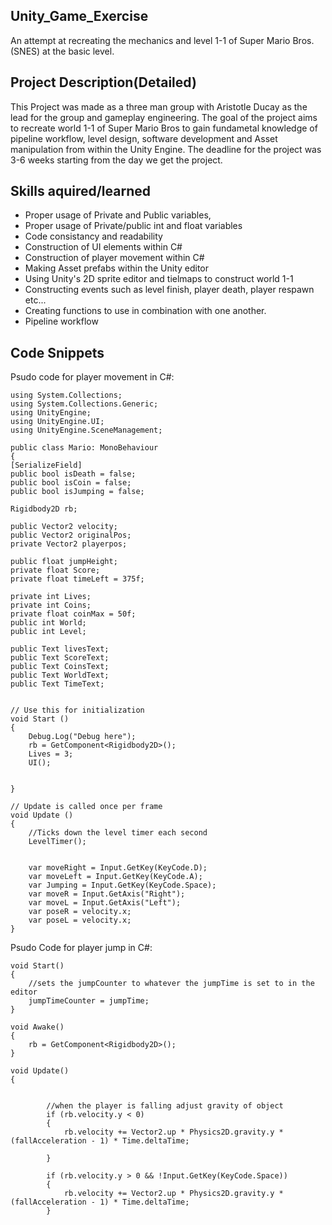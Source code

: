 ## Unity_Game_Exercise
An attempt at recreating the mechanics and level 1-1 of Super Mario Bros.(SNES) at the basic level.

## Project Description(Detailed)
  This Project was made as a three man group with Aristotle Ducay as the lead for the group and gameplay engineering. The goal of the project aims to recreate world 1-1 of Super Mario Bros to gain fundametal knowledge of pipeline workflow, level design, software development and Asset manipulation from within the Unity Engine. The deadline for the project was 3-6 weeks starting from the day we get the project.   
	
## Skills aquired/learned
- Proper usage of Private and Public variables,
- Proper usage of Private/public int and float variables
- Code consistancy and readability
- Construction of UI elements within C#
- Construction of player movement within C#
- Making Asset prefabs within the Unity editor
- Using Unity's 2D sprite editor and tielmaps to construct world 1-1
- Constructing events such as level finish, player death, player respawn etc...
- Creating functions to use in combination with one another.
- Pipeline workflow
## Code Snippets	
Psudo code for player movement in C#:

	using System.Collections;
	using System.Collections.Generic;
	using UnityEngine;
	using UnityEngine.UI;
	using UnityEngine.SceneManagement;

	public class Mario: MonoBehaviour
	{
    [SerializeField]
    public bool isDeath = false;
    public bool isCoin = false;
    public bool isJumping = false;

    Rigidbody2D rb;
    
    public Vector2 velocity;
    public Vector2 originalPos;
    private Vector2 playerpos;

    public float jumpHeight;
    private float Score;
    private float timeLeft = 375f;

    private int Lives;
    private int Coins;
    private float coinMax = 50f;
    public int World;
    public int Level;

    public Text livesText;
    public Text ScoreText;
    public Text CoinsText;
    public Text WorldText;
    public Text TimeText;

    
    // Use this for initialization
    void Start ()
    {
        Debug.Log("Debug here");
        rb = GetComponent<Rigidbody2D>();
        Lives = 3;
        UI();

        
    }
	
	// Update is called once per frame
	void Update ()
    {
        //Ticks down the level timer each second
        LevelTimer();

        
        var moveRight = Input.GetKey(KeyCode.D);
        var moveLeft = Input.GetKey(KeyCode.A);
        var Jumping = Input.GetKey(KeyCode.Space);
        var moveR = Input.GetAxis("Right");
        var moveL = Input.GetAxis("Left");
        var poseR = velocity.x;
        var poseL = velocity.x;
	}
Psudo Code for player jump in C#:

    void Start()
    {
        //sets the jumpCounter to whatever the jumpTime is set to in the editor
        jumpTimeCounter = jumpTime;
    }

    void Awake()
    {
        rb = GetComponent<Rigidbody2D>();
    }

    void Update()
    {


            //when the player is falling adjust gravity of object
            if (rb.velocity.y < 0)
            {
                rb.velocity += Vector2.up * Physics2D.gravity.y * (fallAcceleration - 1) * Time.deltaTime;

            }

            if (rb.velocity.y > 0 && !Input.GetKey(KeyCode.Space))
            {
                rb.velocity += Vector2.up * Physics2D.gravity.y * (fallAcceleration - 1) * Time.deltaTime;
            }

            
